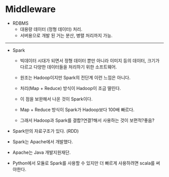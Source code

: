 # Middleware

- RDBMS
  - 대용량 데이터 (정형 데이터) 처리.
  - 서버용으로 개발 된 거는 분산, 병렬 처리까지 가능.

---

- Spark
  - 빅데이터 시대가 되면서 정형 데이터 뿐만 아니라 이미지 등의 데이터, 크기가 다르고 다양한 데이터들을 처리하기 위한 소프트웨어.

  - 원조는 Hadoop이지만 Spark의 전단계 이런 느낌은 아니다.

  - 처리(Map + Reduce) 방식이 Hadoop이 조금 딸린다.

  - 이 점을 보완해서 나온 것이 Spark이다.
  - Map + Reduce 방식이 Spark가 Hadoop보다 100배 빠르다.
  - 그래서 Hadoop과 Spark를 결합?연결?해서 사용하는 것이 보편적?좋음?

- Spark만의 자료구조가 있다. (RDD)

- Spark는 Apache에서 개발했다.

- Apache는 Java 개발지원재단.

- Python에서 모듈로 Spark를 사용할 수  있지만 더 빠르게 사용하려면 scala를 써야한다.